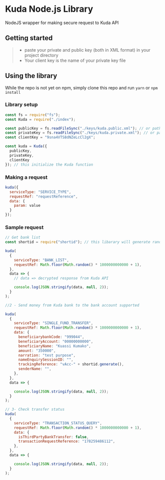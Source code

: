 # Kuda Node.js Library

NodeJS wrapper for making secure request to Kuda API

## Getting started

> - paste your private and public key (both in XML format) in your project directory
> - Your client key is the name of your private key file

## Using the library

While the repo is not yet on npm, simply clone this repo and run `yarn` or `npm install`

### Library setup

```js
const fs = require("fs");
const Kuda = require("./index");  

const publicKey = fs.readFileSync("./keys/kuda.public.xml"); // or path to your kuda public key
const privateKey = fs.readFileSync("./keys/kuda.private.xml"); // or path to your kuda kuda private key
const clientKey = "9sna4VTS8dNZeLcCl2gX";  

const kuda = Kuda({
  publicKey,
  privateKey,
  clientKey
}); // this initialize the Kuda function
```

### Making a request

```js
kuda({
  serviceType: "SERVICE_TYPE",
  requestRef: "requestReference",
  data: {
    param: value
  }
});
```

### Sample request

```js
// Get bank list
const shortid = require("shortid"); // this libarary will generate random id for you. You can install with `yarn add shortid` or `npm i shortid`. You can use any other random key generatring library of your choice

kuda(
  {
    serviceType: "BANK_LIST",
    requestRef: Math.floor(Math.random() * 1000000000000 + 1),
  },
  data => {
    // data => decrypted response from Kuda API

    console.log(JSON.stringify(data, null, 2));
  }
);

//2 - Send money from Kuda bank to the bank account supported

kuda(
  {
    serviceType: "SINGLE_FUND_TRANSFER",
    requestRef: Math.floor(Math.random() * 1000000000000 + 1),
    data: {
      beneficiarybankCode: "999044",
      beneficiaryAccount: "00000000000",
      beneficiaryName: "Kuassi Kumako",
      amount: "350000",
      narration: "test purpose",
      nameEnquirySessionID: "",
      trackingReference: "vAcc-" + shortid.generate(),
      senderName: "",
    },
  },
  data => {

    console.log(JSON.stringify(data, null, 2));
  }
);

// 3- Check transfer status
kuda(
  {
    serviceType: "TRANSACTION_STATUS_QUERY",
    requestRef: Math.floor(Math.random() * 1000000000000 + 1),
    data: {
      isThirdPartyBankTransfer: false,
      transactionRequestReference: "178259486112",  
    },
  },
  data => {

    console.log(JSON.stringify(data, null, 2));
  }
);
```
 
